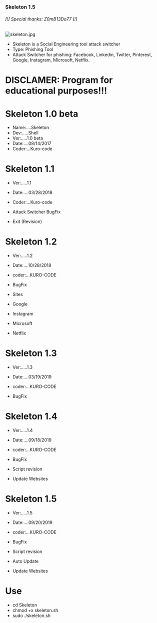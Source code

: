 ### Skeleton 1.5 ###

######     [!] Special thanks: Z0mB13Do77 [!]

![skeleton.jpg](https://github.com/KURO-CODE/Skeleton/blob/master/Skeleton.jpg)

* Skeleton is a Social Engineering tool attack switcher
* Type: Phishing Tool
* Attack Switcher for phishing: Facebook, Linkedin, Twitter, Pinterest, Google, Instagram, Microsoft, Netflix.

# DISCLAMER: Program for educational purposes!!!

# Skeleton 1.0 beta
* Name:....Skeleton
* Dev:.....Shell
* Ver:.....1.0 beta
* Date:....08/14/2017
* Coder:...Kuro-code

# Skeleton 1.1
* Ver:.....1.1
* Date:....03/28/2018
* Coder:...Kuro-code

* Attack Switcher BugFix
* Exit (Revision)

# Skeleton 1.2
* Ver:.....1.2
* Date:....10/28/2018
* coder:...KURO-CODE

* BugFix
*  Sites
* Google
* Instagram
* Microsoft
* Netflix

# Skeleton 1.3
* Ver:.....1.3
* Date:....03/19/2019
* coder:...KURO-CODE

* BugFix

# Skeleton 1.4
* Ver:.....1.4
* Date:....09/18/2019
* coder:...KURO-CODE

* BugFix
* Script revision
* Update Websites

# Skeleton 1.5
* Ver:.....1.5
* Date:....09/20/2019
* coder:...KURO-CODE

* BugFix
* Script revision
* Auto Update
* Update Websites

# Use #

* cd Skeleton
* chmod +x skeleton.sh
* sudo ./skeleton.sh
